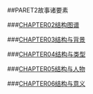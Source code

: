 ##PARET2故事诸要素

###[CHAPTER02结构图谱](CHAPTER02.md)

###[CHAPTER03结构与背景](CHAPTER03.md)

###[CHAPTER04结构与类型](CHAPTER04.md)

###[CHAPTER05结构与人物](CHAPTER05.md)

###[CHAPTER06结构与意义](CHAPTER06.md)
